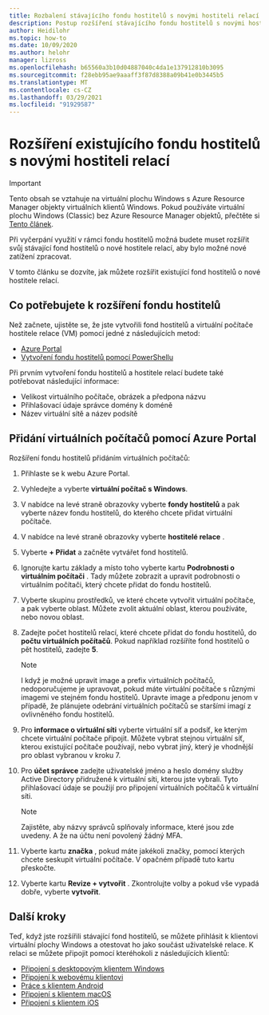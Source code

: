 ```yaml
---
title: Rozbalení stávajícího fondu hostitelů s novými hostiteli relací – Azure
description: Postup rozšíření stávajícího fondu hostitelů s novými hostiteli relací na virtuálním počítači s Windows
author: Heidilohr
ms.topic: how-to
ms.date: 10/09/2020
ms.author: helohr
manager: lizross
ms.openlocfilehash: b65560a3b10d04887040c4da1e137912810b3095
ms.sourcegitcommit: f28ebb95ae9aaaff3f87d8388a09b41e0b3445b5
ms.translationtype: MT
ms.contentlocale: cs-CZ
ms.lasthandoff: 03/29/2021
ms.locfileid: "91929587"
---
```

# <a name="expand-an-existing-host-pool-with-new-session-hosts"></a>Rozšíření existujícího fondu hostitelů s novými hostiteli relací

>[!IMPORTANT]
>Tento obsah se vztahuje na virtuální plochu Windows s Azure Resource Manager objekty virtuálních klientů Windows. Pokud používáte virtuální plochu Windows (Classic) bez Azure Resource Manager objektů, přečtěte si [Tento článek](./virtual-desktop-fall-2019/expand-existing-host-pool-2019.md).

Při vyčerpání využití v rámci fondu hostitelů možná budete muset rozšířit svůj stávající fond hostitelů o nové hostitele relací, aby bylo možné nové zatížení zpracovat.

V tomto článku se dozvíte, jak můžete rozšířit existující fond hostitelů o nové hostitele relací.

## <a name="what-you-need-to-expand-the-host-pool"></a>Co potřebujete k rozšíření fondu hostitelů

Než začnete, ujistěte se, že jste vytvořili fond hostitelů a virtuální počítače hostitele relace (VM) pomocí jedné z následujících metod:

- [Azure Portal](./create-host-pools-azure-marketplace.md)
- [Vytvoření fondu hostitelů pomocí PowerShellu](./create-host-pools-powershell.md)

Při prvním vytvoření fondu hostitelů a hostitele relací budete také potřebovat následující informace:

- Velikost virtuálního počítače, obrázek a předpona názvu
- Přihlašovací údaje správce domény k doméně
- Název virtuální sítě a název podsítě

## <a name="add-virtual-machines-with-the-azure-portal"></a>Přidání virtuálních počítačů pomocí Azure Portal

Rozšíření fondu hostitelů přidáním virtuálních počítačů:

1. Přihlaste se k webu Azure Portal.

2. Vyhledejte a vyberte **virtuální počítač s Windows**.

3. V nabídce na levé straně obrazovky vyberte **fondy hostitelů** a pak vyberte název fondu hostitelů, do kterého chcete přidat virtuální počítače.

4. V nabídce na levé straně obrazovky vyberte **hostitelé relace** .

5. Vyberte **+ Přidat** a začněte vytvářet fond hostitelů.

6. Ignorujte kartu základy a místo toho vyberte kartu **Podrobnosti o virtuálním počítači** . Tady můžete zobrazit a upravit podrobnosti o virtuálním počítači, který chcete přidat do fondu hostitelů.

7. Vyberte skupinu prostředků, ve které chcete vytvořit virtuální počítače, a pak vyberte oblast. Můžete zvolit aktuální oblast, kterou používáte, nebo novou oblast.

8. Zadejte počet hostitelů relací, které chcete přidat do fondu hostitelů, do **počtu virtuálních počítačů**. Pokud například rozšíříte fond hostitelů o pět hostitelů, zadejte **5**.

    >[!NOTE]
    >I když je možné upravit image a prefix virtuálních počítačů, nedoporučujeme je upravovat, pokud máte virtuální počítače s různými imagemi ve stejném fondu hostitelů. Upravte image a předponu jenom v případě, že plánujete odebrání virtuálních počítačů se staršími imagí z ovlivněného fondu hostitelů.

9. Pro **informace o virtuální síti** vyberte virtuální síť a podsíť, ke kterým chcete virtuální počítače připojit. Můžete vybrat stejnou virtuální síť, kterou existující počítače používají, nebo vybrat jiný, který je vhodnější pro oblast vybranou v kroku 7.

10. Pro **účet správce** zadejte uživatelské jméno a heslo domény služby Active Directory přidružené k virtuální síti, kterou jste vybrali. Tyto přihlašovací údaje se použijí pro připojení virtuálních počítačů k virtuální síti.

      >[!NOTE]
      >Zajistěte, aby názvy správců splňovaly informace, které jsou zde uvedeny. A že na účtu není povolený žádný MFA.

11. Vyberte kartu **značka** , pokud máte jakékoli značky, pomocí kterých chcete seskupit virtuální počítače. V opačném případě tuto kartu přeskočte.

12. Vyberte kartu **Revize + vytvořit** . Zkontrolujte volby a pokud vše vypadá dobře, vyberte **vytvořit**.

## <a name="next-steps"></a>Další kroky

Teď, když jste rozšířili stávající fond hostitelů, se můžete přihlásit k klientovi virtuální plochy Windows a otestovat ho jako součást uživatelské relace. K relaci se můžete připojit pomocí kteréhokoli z následujících klientů:

- [Připojení s desktopovým klientem Windows](./connect-windows-7-10.md)
- [Připojení k webovému klientovi](./connect-web.md)
- [Práce s klientem Android](./connect-android.md)
- [Připojení s klientem macOS](./connect-macos.md)
- [Připojení s klientem iOS](./connect-ios.md)
